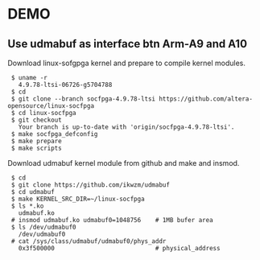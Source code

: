 # DEMO
## Use udmabuf as interface btn Arm-A9 and A10
Download linux-sofgpga kernel and prepare to compile kernel modules.  
```
 $ uname -r
   4.9.78-ltsi-06726-g5704788
 $ cd
 $ git clone --branch socfpga-4.9.78-ltsi https://github.com/altera-opensource/linux-socfpga
 $ cd linux-socfpga
 $ git checkout
   Your branch is up-to-date with 'origin/socfpga-4.9.78-ltsi'.
 $ make socfpga_defconfig
 $ make prepare
 $ make scripts
```

Download udmabuf kernel module from github and make and insmod.  
```
 $ cd
 $ git clone https://github.com/ikwzm/udmabuf
 $ cd udmabuf
 $ make KERNEL_SRC_DIR=~/linux-socfpga
 $ ls *.ko
   udmabuf.ko
 # insmod udmabuf.ko udmabuf0=1048756    # 1MB bufer area
 $ ls /dev/udmabuf0
   /dev/udmabuf0
 # cat /sys/class/udmabuf/udmabuf0/phys_addr 
   0x3f500000                            # physical_address
